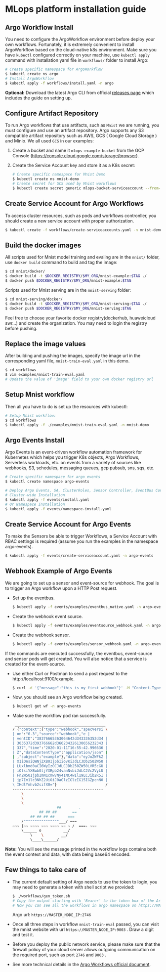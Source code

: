 # MLops platform installation guide

## Argo Workflow Install
You need to configure the ArgoWorkflow environment before deploy your own workflows. Fortunately, it is extremely convenient to install ArgoWorkflow based on the cloud-native k8s environment. Make sure you have `kubectl` configured correctly on your machine, use `kubectl apply` command with installation yaml file in `workflows/` folder to install Argo:

```bash
# Create specific namespace for ArgoWorkflow
$ kubectl create ns argo
# Install ArgoWorkflow
$ kubectl apply -f workflows/install.yaml -n argo
```

**Optional:** Download the latest Argo CLI from official [releases page](https://github.com/argoproj/argo-workflows/releases/latest) which includes the guide on setting up.

## Configure Artifact Repository
To run Argo workflows that use artifacts, such as `Mnist` we are running, you must configure and use an artifact repository. Argo supports any S3 compatible artifact repository such as AWS, GCS ( Google Cloud Storage ) and Minio. We all used `GCS` in our examples:
1. Create a bucket and name it `mlops-example-bucket` from the GCP Console (https://console.cloud.google.com/storage/browser).  

2.  Create the Service Account key and store it as a K8s secret:
    ```bash
    # Create specific namespace for Mnist Demo
    $ kubectl create ns mnist-demo
    # Create secret for GCS used by Mnist workflows
    $ kubectl create secret generic mlops-bucket-serviceaccount --from-file=serviceAccountKey=<YOUR-SERVICE-ACCOUNT-KEY-file> -n mnist-demo
    ```

## Create Service Account for Argo Workflows
To access cluster resources, such as pods and workflows contronller, you should create a new service account with proper authorization.

```bash
$ kubectl create -f workflows/create-serviceaccounts.yaml -n mnist-demo
```

## Build the docker images

All scripts used for Mnist model training and evaling are in the `mnist/` folder, use `docker build` command to build and tag the image:

```bash
$ cd mnist/docker/
$ docker build -t $DOCKER_REGISTRY/$MY_ORG/mnist-example:$TAG ./
$ docker push $DOCKER_REGISTRY/$MY_ORG/mnist-example:$TAG
```

Scripts used for Mnist serving are in the `mnist-serving` folder:
```bash
$ cd mnist-serving/docker/
$ docker build -t $DOCKER_REGISTRY/$MY_ORG/mnist-serving:$TAG ./
$ docker push $DOCKER_REGISTRY/$MY_ORG/mnist-serving:$TAG
```

Feel free to choose your favorite docker registry(dockerhub, huaweicloud swr...) and create the organization. You may need to login the registry before pushing.


## Replace the image values
After building and pushing the images, specify the image url in the corresponding yaml file, `mnist-train-eval.yaml` in this demo.

```bash 
$ cd workflows
$ vim examples/mnist-train-eval.yaml
# Update the value of 'image' field to your own docker registry url
```

## Setup Mnist workflow
Then all you have to do is set up the resources with kubectl:
```bash
# Setup Mnist workflow:
$ cd workflows
$ kubectl apply -f ./examples/mnist-train-eval.yaml -n mnist-demo
```

## Argo Events Install
Argo Events is an event-driven workflow automation framework for Kubernetes which helps you trigger K8s objects, Argo Workflows, Serverless workloads, etc. on events from a variety of sources like webhooks, S3, schedules, messaging queues, gcp pubsub, sns, sqs, etc.

```bash
# Create specific namespace for argo events
$ kubectl create namespace argo-events

# Deploy Argo Events, SA, ClusterRoles, Sensor Controller, EventBus Controller and EventSource Controller.
# Cluster-wide Installation
$ kubectl apply -f events/install.yaml
# Or Namespace Installation
$ kubectl apply -f events/namespace-install.yaml
```

## Create Service Account for Argo Events
To make the Sensors be able to trigger Workflows, a Service Account with RBAC settings is required (assume you run the examples in the namespace argo-events).

```bash
$ kubectl apply -f events/create-serviceaccount.yaml -n argo-events
```
## Webhook Example of Argo Events
We are going to set up a sensor and event-source for webhook. The goal is to trigger an Argo workflow upon a HTTP Post request.

- Set up the eventbus.  

    ```bash
    $ kubectl apply -f events/examples/eventbus_native.yaml -n argo-events
    ```
- Create the webhook event source.  

    ```bash
    $ kubectl apply -f events/examples/eventsource_webhook.yaml -n argo-events
    ```
- Create the webhook sensor.  

    ```bash
    $ kubectl apply -f events/examples/sensor_webhook.yaml -n argo-events
    ```
If the commands are executed successfully, the eventbus, event-source and sensor pods will get created. You will also notice that a service is created for the event-source.  

- Use either Curl or Postman to send a post request to the http://localhost:9100/example.  

    ```bash
    $ curl -d '{"message":"this is my first webhook"}' -H "Content-Type: application/json" -X POST http://localhost:9100/example
    ```
- Now, you should see an Argo workflow being created.  

   ```bash
   $ kubectl get wf -n argo-events
    ```

- Make sure the workflow pod ran successfully.
    ```bash
     _________________________________________
    / {"context":{"type":"webhook","specVersi \
    | on":"0.3","source":"webhook","e |
    | ventID":"38376665363064642d343336352d34 |
    | 3035372d393766662d366234326130656232343 |
    | 337","time":"2020-01-11T16:55:42.996636 |
    | Z","dataContentType":"application/json" |
    | ,"subject":"example"},"data":"eyJoZWFkZ |
    | XIiOnsiQWNjZXB0IjpbIiovKiJdLCJDb250ZW50 |
    | LUxlbmd0aCI6WyIzOCJdLCJDb250ZW50LVR5cGU |
    | iOlsiYXBwbGljYXRpb24vanNvbiJdLCJVc2VyLU |
    | FnZW50IjpbImN1cmwvNy41NC4wIl19LCJib2R5I |
    | jp7Im1lc3NhZ2UiOiJ0aGlzIGlzIG15IGZpcnN0 |
    \ IHdlYmhvb2sifX0="}                      /
    -----------------------------------------
        \
        \
        \
                        ##        .
                ## ## ##       ==
            ## ## ## ##      ===
        /""""""""""""""""___/ ===
    ~~~ {~~ ~~~~ ~~~ ~~~~ ~~ ~ /  ===- ~~~
        \______ o          __/
            \    \        __/
            \____\______/
    ```

**Note:** You will see the message printed in the workflow logs contains both the event context and data, with data being base64 encoded.


## Few things to take care of
- The current default setting of Argo needs to use the token to login, you may need to generate a token with shell script we provided:
    ```bash
    $ ./workflows/gen_token.sh
    # Copy the output starting with 'Bearer' to the token box of the Argo login interface (https://MASTER_NODE_IP:2746)
    # Now you can see all the workflows in argo namespace on https://MASTER_NODE_IP:2746/workflows/argo web.
    ```
    Argo url: `https://MASTER_NODE_IP:2746`

- Once all three steps in workflow `mnist-train-eval` passed, you can visit the mnist website with url `https://MASTER_NODE_IP:9003` . Draw a digit and test it.

- Before you deploy the public network service, please make sure that the firewall policy of your cloud server allows outgoing communication on the required port, such as port `2746` and `9003` .

- See more technical details in the [Argo Workflows official document](https://argoproj.github.io/argo-workflows/).
